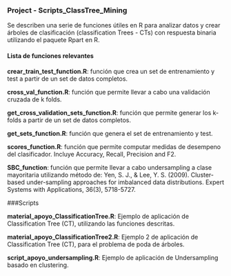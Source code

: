 ### Project  - Scripts_ClassTree_Mining

Se describen una serie de funciones útiles en R para analizar datos y crear árboles de clasificación (classification Trees - CTs) con respuesta binaria utilizando el paquete Rpart en R.



#### Lista de funciones relevantes

**crear_train_test_function.R**: función que crea un set de entrenamiento y test a partir de un set de datos completos. 

**cross_val_function.R**: función que permite llevar a cabo una validación cruzada de k folds.

**get_cross_validation_sets_function.R**: función que permite generar los k-folds a partir de un set de datos completos.

**get_sets_function.R**: función que genera el set de entrenamiento y test.

**scores_function.R**: función que permite computar medidas de desempeno del clasificador. Incluye Accuracy, Recall, Precision and F2.

**SBC_function**: función que permite llevar a cabo undersampling a clase mayoritaria utilizando método de: Yen, S. J., & Lee, Y. S. (2009). Cluster-based under-sampling approaches for imbalanced data distributions. Expert Systems with Applications, 36(3), 5718-5727.



###Scripts

**material_apoyo_ClassificationTree.R**: Ejemplo de aplicación de Classification Tree (CT), utilizando las funciones descritas.

**material_apoyo_ClassificationTree2.R**: Ejemplo 2 de aplicación de Classification Tree (CT), para el problema de poda de árboles.

**script_apoyo_undersampling.R**: Ejemplo de aplicación de Undersampling basado en clustering.

